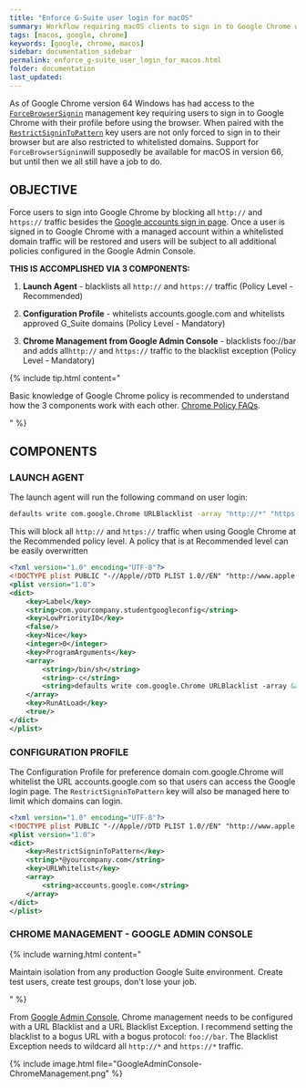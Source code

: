 ```yaml
---
title: "Enforce G-Suite user login for macOS"
summary: Workflow requiring macOS clients to sign in to Google Chrome with a managed account within a whitelisted domain to enforce policies set at Google Admin Console.
tags: [macos, google, chrome]
keywords: [google, chrome, macos]
sidebar: documentation_sidebar
permalink: enforce_g-suite_user_login_for_macos.html
folder: documentation
last_updated:
---
```

As of Google Chrome version 64 Windows has had access to the [```ForceBrowserSignin```](https://www.chromium.org/administrators/policy-list-3#ForceBrowserSignin) management key requiring users to sign in to Google Chrome with their profile before using the browser. When paired with the [```RestrictSigninToPattern```](https://www.chromium.org/administrators/policy-list-3#RestrictSigninToPattern) key users are not only forced to sign in to their browser but are also restricted to whitelisted domains. Support for ```ForceBrowserSignin```will supposedly be available for macOS in version 66, but until then we all still have a job to do.   

##  OBJECTIVE

Force users to sign into Google Chrome by blocking all ```http://``` and ```https://``` traffic besides the [Google accounts sign in page](https://accounts.google.com). Once a user is signed in to Google Chrome with a managed account within a whitelisted domain traffic will be restored and users will be subject to all additional policies configured in the Google Admin Console.  

**THIS IS ACCOMPLISHED VIA 3 COMPONENTS:**
  1. **Launch Agent** - blacklists all ```http://``` and ```https://``` traffic (Policy Level - Recommended)

  2. **Configuration Profile** - whitelists accounts.google.com and whitelists approved G_Suite domains (Policy Level - Mandatory)

  3. **Chrome Management from Google Admin Console** - blacklists foo://bar and adds all```http://``` and ```https://``` traffic to the blacklist exception (Policy Level - Mandatory)

{% include tip.html content="

Basic knowledge of Google Chrome policy is recommended to understand how the 3 components work with each other. [Chrome Policy FAQs](https://support.google.com/chrome/a/answer/187202).

" %}

## COMPONENTS

### LAUNCH AGENT

The launch agent will run the following command on user login:
```sh
defaults write com.google.Chrome URLBlacklist -array "http://*" "https://*"
```
This will block all ```http://``` and ```https://``` traffic when using Google Chrome at the Recommended policy level. A policy that is at Recommended level can be easily overwritten

```xml
<?xml version="1.0" encoding="UTF-8"?>
<!DOCTYPE plist PUBLIC "-//Apple//DTD PLIST 1.0//EN" "http://www.apple.com/DTDs/PropertyList-1.0.dtd">
<plist version="1.0">
<dict>
	<key>Label</key>
	<string>com.yourcompany.studentgoogleconfig</string>
	<key>LowPriorityIO</key>
	<false/>
	<key>Nice</key>
	<integer>0</integer>
	<key>ProgramArguments</key>
	<array>
		<string>/bin/sh</string>
		<string>-c</string>
		<string>defaults write com.google.Chrome URLBlacklist -array &apos;&quot;http://*&quot;&apos; &apos;&quot;https://*&quot;&apos;</string>
	</array>
	<key>RunAtLoad</key>
	<true/>
</dict>
</plist>
```

### CONFIGURATION PROFILE

The Configuration Profile for preference domain com.google.Chrome will whitelist the URL accounts.google.com so that users can access the Google login page. The ``RestrictSigninToPattern`` key will also be managed here to limit which domains can login.  

```xml
<?xml version="1.0" encoding="UTF-8"?>
<!DOCTYPE plist PUBLIC "-//Apple//DTD PLIST 1.0//EN" "http://www.apple.com/DTDs/PropertyList-1.0.dtd">
<plist version="1.0">
<dict>
	<key>RestrictSigninToPattern</key>
	<string>*@yourcompany.com</string>
	<key>URLWhitelist</key>
	<array>
		<string>accounts.google.com</string>
	</array>
</dict>
</plist>
```

### CHROME MANAGEMENT - GOOGLE ADMIN CONSOLE

{% include warning.html content="

Maintain isolation from any production Google Suite environment. Create test users, create test groups, don't lose your job.

" %}  

From <a href="https://admin.google.com/">Google Admin Console</a>, Chrome management needs to be configured with a URL Blacklist and a URL Blacklist Exception. I recommend setting the blacklist to a bogus URL with a bogus protocol: ``foo://bar``. The Blacklist Exception needs to wildcard all ``http://*`` and ``https://*`` traffic.

{% include image.html file="GoogleAdminConsole-ChromeManagement.png" %}
